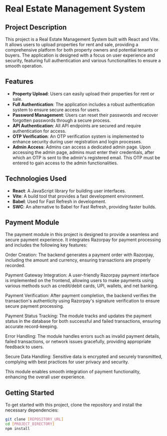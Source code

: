 # Real Estate Management System

## Project Description

This project is a Real Estate Management System built with React and Vite. It allows users to upload properties for rent and sale, providing a comprehensive platform for both property owners and potential tenants or buyers. The application is designed with a focus on user experience and security, featuring full authentication and various functionalities to ensure a smooth operation.

## Features

- **Property Upload**: Users can easily upload their properties for rent or sale.
- **Full Authentication**: The application includes a robust authentication system to ensure secure access for users.
- **Password Management**: Users can reset their passwords and recover forgotten passwords through a secure process.
- **API Authentication**: All API endpoints are secured and require authentication for access.
- **OTP Verification**: An OTP verification system is implemented to enhance security during user registration and login processes.
- **Admin Access**: Admins can access a dedicated admin page. Upon accessing the admin page, admins must enter their credentials, after which an OTP is sent to the admin's registered email. This OTP must be entered to gain access to the admin functionalities.

## Technologies Used

- **React**: A JavaScript library for building user interfaces.
- **Vite**: A build tool that provides a fast development environment.
- **Babel**: Used for Fast Refresh in development.
- **SWC**: An alternative to Babel for Fast Refresh, providing faster builds.




## Payment Module
The payment module in this project is designed to provide a seamless and secure payment experience. It integrates Razorpay for payment processing and includes the following key features:

Order Creation:
The backend generates a payment order with Razorpay, including the amount and currency, ensuring transactions are properly recorded.

Payment Gateway Integration:
A user-friendly Razorpay payment interface is implemented on the frontend, allowing users to make payments using various methods such as credit/debit cards, UPI, wallets, and net banking.

Payment Verification:
After payment completion, the backend verifies the transaction's authenticity using Razorpay's signature verification to ensure secure payment processing.

Payment Status Tracking:
The module tracks and updates the payment status in the database for both successful and failed transactions, ensuring accurate record-keeping.

Error Handling:
The module handles errors such as invalid payment details, failed transactions, or network issues gracefully, providing appropriate feedback to users.

Secure Data Handling:
Sensitive data is encrypted and securely transmitted, complying with best practices for user privacy and security.

This module enables smooth integration of payment functionality, enhancing the overall user experience.



## Getting Started

To get started with this project, clone the repository and install the necessary dependencies:

```bash
git clone [REPOSITORY_URL]
cd [PROJECT_DIRECTORY]
npm install